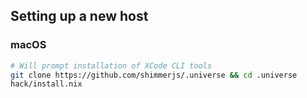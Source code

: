 ## Setting up a new host

### macOS

```sh
# Will prompt installation of XCode CLI tools
git clone https://github.com/shimmerjs/.universe && cd .universe
hack/install.nix

```